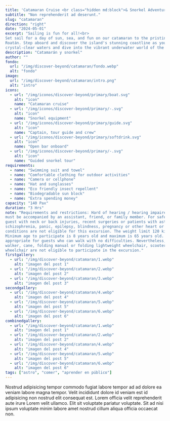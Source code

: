 ```yaml
---
title: 'Catamaran Cruise <br class="hidden md:block">& Snorkel Adventure '
subtitle: "Non reprehenderit ad deserunt."
slug: "catamaran"
direction: "right"
date: "2024-05-01"
excerpt: "Sailing is fun for all!<br>
Set sail for a day of sun, sea, and fun on our catamaran to the pristine shores of
Roatán. Step aboard and discover the island's stunning coastline as you navigate its
crystal-clear waters and dive into the vibrant underwater world of the Caribbean Sea."
description: "Catamarán y snorkel"
author: ""
fondo:
  url: "/img/discover-beyond/catamaran/fondo.webp"
  alt: "fondo"
image:
  url: "/img/discover-beyond/catamaran/intro.png"
  alt: "intro"
icons:
  - url: "/img/iconos/discover-beyond/primary/boat.svg"
    alt: "icon"
    name: "Catamaran cruise"
  - url: "/img/iconos/discover-beyond/primary/-.svg"
    alt: "icon"
    name: "Snorkel equipment"
  - url: "/img/iconos/discover-beyond/primary/guide.svg"
    alt: "icon"
    name: "Captain, tour guide and crew"
  - url: "/img/iconos/discover-beyond/primary/softdrink.svg"
    alt: "icon"
    name: "Open bar onboard"
  - url: "/img/iconos/discover-beyond/primary/-.svg"
    alt: "icon"
    name: "Guided snorkel tour"
requirements:
  - name: "Swimming suit and towel"
  - name: "Comfortable clothing for outdoor activities"
  - name: "Camera or cellphone"
  - name: "Hat and sunglasses"
  - name: "Eco friendly insect repellent"
  - name: "Biodegradable sun block"
  - name: "Extra spending money"
capacity: "140 Pax"
duration: "3 Hrs"
note: "Requirements and restrictions: Hard of hearing / hearing impaired guests
must be accompanied by an assistant, friend, or family member. For safety reasons,
guest with neck or back injuries, recent surgeries or patients with asthma, diabetes
schizophrenia, panic, epilepsy, blindness, pregnancy or other heart or respiratory
conditions are not eligible for this excursion. The weight limit 120 kilos or 264 pounds.
Minimum age to participate is 8 years old and maximum is 65 years old. This tour is
appropriate for guests who can walk with no difficulties. Nevertheless, guests with
walker, cane, folding manual or folding lightweight wheelchair, scooter / electric
wheelchair are not eligible to participate in the excursion."
firstgallery:
  - url: "/img/discover-beyond/catamaran/1.webp"
    alt: "imagen del post 1"
  - url: "/img/discover-beyond/catamaran/2.webp"
    alt: "imagen del post 2"
  - url: "/img/discover-beyond/catamaran/3.webp"
    alt: "imagen del post 3"
secondgallery:
  - url: "/img/discover-beyond/catamaran/4.webp"
    alt: "imagen del post 4"
  - url: "/img/discover-beyond/catamaran/5.webp"
    alt: "imagen del post 5"
  - url: "/img/discover-beyond/catamaran/6.webp"
    alt: "imagen del post 6"
combinedgallery:
  - url: "/img/discover-beyond/catamaran/1.webp"
    alt: "imagen del post 1"
  - url: "/img/discover-beyond/catamaran/2.webp"
    alt: "imagen del post 2"
  - url: "/img/discover-beyond/catamaran/4.webp"
    alt: "imagen del post 4"
  - url: "/img/discover-beyond/catamaran/5.webp"
    alt: "imagen del post 5"
  - url: "/img/discover-beyond/catamaran/6.webp"
    alt: "imagen del post 6"
tags: ["astro", "comer", "aprender en público"]
---
```



Nostrud adipisicing tempor commodo fugiat labore tempor ad ad dolore ea veniam labore magna tempor. Velit incididunt dolore id veniam est id adipisicing non nostrud elit consequat est. Lorem officia velit reprehenderit aute irure Lorem velit ullamco. Elit sit voluptate pariatur voluptate. Sit ad nisi ipsum voluptate minim labore amet nostrud cillum aliqua officia occaecat non.
